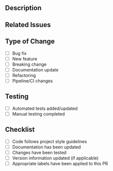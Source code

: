 ## Description
<!-- Describe the changes implemented by this PR -->

## Related Issues
<!-- List any related issues or tickets this PR addresses or fixes -->

## Type of Change
- [ ] Bug fix
- [ ] New feature
- [ ] Breaking change
- [ ] Documentation update
- [ ] Refactoring
- [ ] Pipeline/CI changes

## Testing
<!-- Describe the testing you have performed -->
- [ ] Automated tests added/updated
- [ ] Manual testing completed

## Checklist
- [ ] Code follows project style guidelines
- [ ] Documentation has been updated
- [ ] Changes have been tested
- [ ] Version information updated (if applicable)
- [ ] Appropriate labels have been applied to this PR